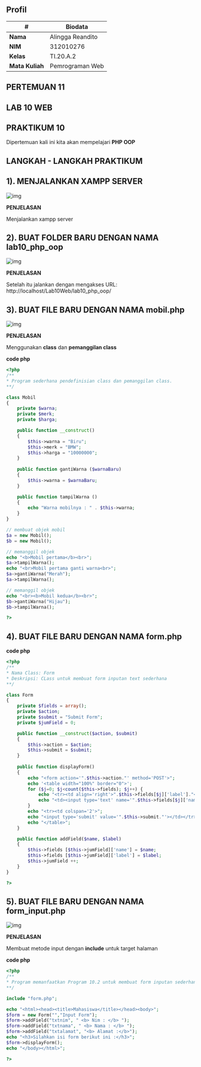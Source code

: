 ## Profil
| # | Biodata |
| -------- | --- |
| **Nama** | Alingga Reandito |
| **NIM** | 312010276 |
| **Kelas** | TI.20.A.2 |
| **Mata Kuliah** | Pemrograman Web |

## PERTEMUAN 11

## LAB 10 WEB

## PRAKTIKUM 10

Dipertemuan kali ini kita akan mempelajari  **PHP OOP**

## LANGKAH - LANGKAH PRAKTIKUM

## 1). MENJALANKAN XAMPP SERVER
![img](img/xamp_server.png)

**PENJELASAN**

Menjalankan xampp server

## 2). BUAT FOLDER BARU DENGAN NAMA **lab10_php_oop**
![img](img/folder_lab10.png)

**PENJELASAN**

Setelah itu jalankan dengan mengakses URL: http://localhost/Lab10Web/lab10_php_oop/

## 3). BUAT FILE BARU DENGAN NAMA **mobil.php**
![img](img/mobil.png)

**PENJELASAN**

Menggunakan **class** dan **pemanggilan class**

**code php**
```php
<?php
/**
* Program sederhana pendefinisian class dan pemanggilan class.
**/

class Mobil
{
    private $warna;
    private $merk;
    private $harga;

    public function __construct()
    {
        $this->warna = "Biru";
        $this->merk = "BMW";
        $this->harga = "10000000";
    }
    
    public function gantiWarna ($warnaBaru)
    {
        $this->warna = $warnaBaru;
    }

    public function tampilWarna ()
    {
        echo "Warna mobilnya : " . $this->warna; 
    }
}

// membuat objek mobil
$a = new Mobil();
$b = new Mobil();

// memanggil objek
echo "<b>Mobil pertama</b><br>";
$a->tampilWarna();
echo "<br>Mobil pertama ganti warna<br>";
$a->gantiWarna("Merah");
$a->tampilWarna();

// memanggil objek
echo "<br><b>Mobil kedua</b><br>";
$b->gantiWarna("Hijau");
$b->tampilWarna();

?>
```

## 4). BUAT FILE BARU DENGAN NAMA **form.php**

**code php**
```php
<?php
/**
* Nama Class: Form
* Deskripsi: CLass untuk membuat form inputan text sederhana
**/

class Form
{
    private $fields = array();
    private $action;
    private $submit = "Submit Form";
    private $jumField = 0;

    public function __construct($action, $submit)
    {
        $this->action = $action;
        $this->submit = $submit;
    }
    
    public function displayForm()
    {
        echo "<form action='".$this->action."' method='POST'>";
        echo '<table width="100%" border="0">';
        for ($j=0; $j<count($this->fields); $j++) {
            echo "<tr><td align='right'>".$this->fields[$j]['label']."</td>";
            echo "<td><input type='text' name='".$this->fields[$j]['name']."'></td></tr>";
        }
        echo "<tr><td colspan='2'>";
        echo "<input type='submit' value='".$this->submit."'></td></tr>";
        echo "</table>";
    }

    public function addField($name, $label)
    {
        $this->fields [$this->jumField]['name'] = $name;
        $this->fields [$this->jumField]['label'] = $label;
        $this->jumField ++;
    }
}

?>
```

## 5). BUAT FILE BARU DENGAN NAMA **form_input.php**
![img](img/input_form.png)

**PENJELASAN**

Membuat metode input dengan **include** untuk target halaman

**code php**
```php
<?php
/**
* Program memanfaatkan Program 10.2 untuk membuat form inputan sederhana.
**/

include "form.php";

echo "<html><head><title>Mahasiswa</title></head><body>";
$form = new Form("","Input Form");
$form->addField("txtnim", " <b> Nim : </b> ");
$form->addField("txtnama", " <b> Nama : </b> ");
$form->addField("txtalamat", "<b> Alamat :</b>");
echo "<h3>Silahkan isi form berikut ini :</h3>";
$form->displayForm();
echo "</body></html>";

?>
```